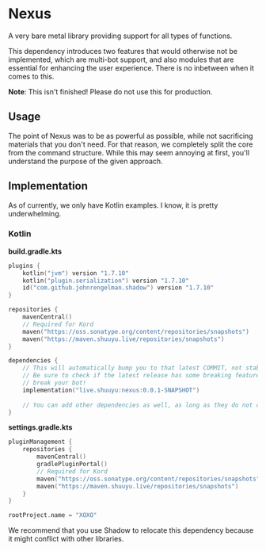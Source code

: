 # Nexus
A very bare metal library providing support for all types of functions.

This dependency introduces two features that would otherwise not be implemented, which are multi-bot support, and also modules
that are essential for enhancing the user experience. There is no inbetween when it comes to this.

**Note**: This isn't finished! Please do not use this for production.

## Usage
The point of Nexus was to be as powerful as possible, while not sacrificing materials that you don't need. For that reason,
we completely split the core from the command structure. While this may seem annoying at first, you'll understand the purpose
of the given approach.

## Implementation

As of currently, we only have Kotlin examples. I know, it is pretty underwhelming. 

### Kotlin

**build.gradle.kts**

```kotlin
plugins {
    kotlin("jvm") version "1.7.10"
    kotlin("plugin.serialization") version "1.7.10"
    id("com.github.johnrengelman.shadow") version "1.7.10"
}

repositories {
    mavenCentral()
    // Required for Kord
    maven("https://oss.sonatype.org/content/repositories/snapshots")
    maven("https://maven.shuuyu.live/repositories/snapshots")
}

dependencies {
    // This will automatically bump you to that latest COMMIT, not stable version.
    // Be sure to check if the latest release has some breaking features that may possibly 
    // break your bot!
    implementation("live.shuuyu:nexus:0.0.1-SNAPSHOT")
    
    // You can add other dependencies as well, as long as they do not conflict
}
```

**settings.gradle.kts**

```kotlin
pluginManagement {
    repositories {
        mavenCentral()
        gradlePluginPortal()
        // Required for Kord
        maven("https://oss.sonatype.org/content/repositories/snapshots")
        maven("https://maven.shuuyu.live/repositories/snapshots")
    }
}

rootProject.name = "XOXO"
```

We recommend that you use Shadow to relocate this dependency because it might conflict with other libraries.
